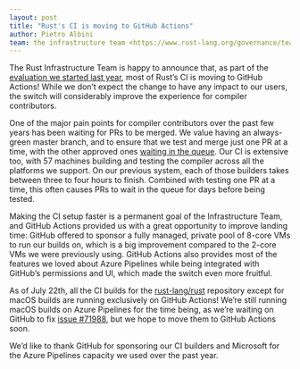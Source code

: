 ```yaml
---
layout: post
title: "Rust's CI is moving to GitHub Actions"
author: Pietro Albini
team: the infrastructure team <https://www.rust-lang.org/governance/teams/operations#infra>
---
```


The Rust Infrastructure Team is happy to announce that, as part of the
[evaluation we started last year][eval], most of Rust’s CI is moving to GitHub
Actions! While we don’t expect the change to have any impact to our users, the
switch will considerably improve the experience for compiler contributors.

One of the major pain points for compiler contributors over the past few years
has been waiting for PRs to be merged. We value having an always-green master
branch, and to ensure that we test and merge just one PR at a time, with the
other approved ones [waiting in the queue][homu]. Our CI is extensive too, with
57 machines building and testing the compiler across all the platforms we
support. On our previous system, each of those builders takes between three to
four hours to finish. Combined with testing one PR at a time, this often causes
PRs to wait in the queue for days before being tested.

Making the CI setup faster is a permanent goal of the Infrastructure Team, and
GitHub Actions provided us with a great opportunity to improve landing time:
GitHub offered to sponsor a fully managed, private pool of 8-core VMs to run
our builds on, which is a big improvement compared to the 2-core VMs we were
previously using. GitHub Actions also provides most of the features we loved
about Azure Pipelines while being integrated with GitHub’s permissions and UI,
which made the switch even more fruitful.

As of July 22th, all the CI builds for the [rust-lang/rust] repository except
for macOS builds are running exclusively on GitHub Actions! We’re still running
macOS builds on Azure Pipelines for the time being, as we’re waiting on GitHub
to fix [issue #71988][71988], but we hope to move them to GitHub Actions soon.

We’d like to thank GitHub for sponsoring our CI builders and Microsoft for the
Azure Pipelines capacity we used over the past year.

[eval]: https://blog.rust-lang.org/inside-rust/2019/11/14/evaluating-github-actions.html
[homu]: https://bors.rust-lang.org/queue/rust
[rust-lang/rust]: https://github.com/rust-lang/rust
[71988]: https://github.com/rust-lang/rust/issues/71988

